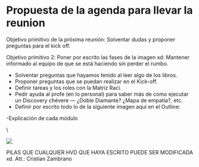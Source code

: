 # Propuesta de la agenda para llevar la reunion

Objetivo primitivo de la próxima reunión: Solventar dudas y proponer preguntas para el kick off.

Objetivo primitivo 2: Poner por escrito las fases de la imagen xd: Mantener informado al equipo de que se está haciendo sin perder el rumbo.

* Solventar preguntas que hayamos tenido al leer algo de los libros.
* Proponer preguntas que se puedan realizar en el Kick-off.
* Definir tareas y los roles con la Matriz Raci. 
* Pedir ayuda al profe (en lo personal) para saber más de como ejecutar un Discovery chévere — ¿Doble Diamante? ¿Mapa de empatía?, etc. 
* Definir por escrito todo lo de la siguiente imagen aquí en el Outline:


\-Explicación de cada módulo 


\

 ![](attachments/7f8568f3-7b89-4032-9525-99d0a088bc19.png)

PILAS QUE CUALQUIER HVD QUE HAYA ESCRITO PUEDE SER MODIFICADA xd. Att.: Cristian Zambrano